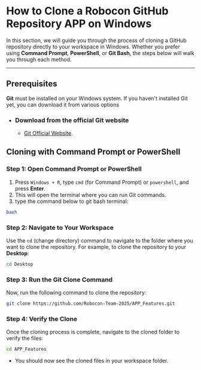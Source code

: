 # How to Clone a Robocon GitHub Repository APP on Windows

In this section, we will guide you through the process of cloning a GitHub repository directly to your workspace in Windows. Whether you prefer using **Command Prompt**, **PowerShell**, or **Git Bash**, the steps below will walk you through each method.

---

## Prerequisites

**Git** must be installed on your Windows system. If you haven't installed Git yet, you can download it from various options

- ### Download from the official Git website
  - [Git Official Website](https://git-scm.com/download/win).

## Cloning with Command Prompt or PowerShell

### Step 1: Open Command Prompt or PowerShell

1. Press `Windows + R`, type `cmd` (for Command Prompt) or `powershell`, and press **Enter**.
2. This will open the terminal where you can run Git commands.
3. type the command below to git bash terminal:
  ```bash
  bash
  ```

### Step 2: Navigate to Your Workspace

Use the `cd` (change directory) command to navigate to the folder where you want to clone the repository. For example, to clone the repository to your **Desktop**:

```bash
cd Desktop
```

### Step 3: Run the Git Clone Command

Now, run the following command to clone the repository:

```bash
git clone https://github.com/Robocon-Team-2025/APP_Features.git
```

### Step 4: Verify the Clone
Once the cloning process is complete, navigate to the cloned folder to verify the files:
```bash
cd APP_Features
```
- You should now see the cloned files in your workspace folder.

